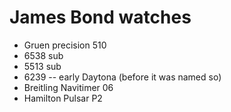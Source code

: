 # James Bond watches

- Gruen precision 510
- 6538 sub
- 5513 sub
- 6239 -- early Daytona (before it was named so)
- Breitling Navitimer  06
- Hamilton Pulsar P2

